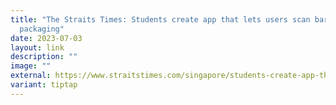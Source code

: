 ```yaml
---
title: "The Straits Times: Students create app that lets users scan barcodes on
  packaging"
date: 2023-07-03
layout: link
description: ""
image: ""
external: https://www.straitstimes.com/singapore/students-create-app-that-lets-users-scan-barcodes-on-packaging-to-see-how-items-can-be-recycled
variant: tiptap
---
```

